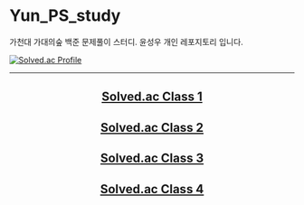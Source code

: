 # Yun_PS_study
가천대 가대의숲 백준 문제풀이 스터디. 윤성우 개인 레포지토리 입니다.

[![Solved.ac Profile](http://mazassumnida.wtf/api/v2/generate_badge?boj=qstion05)](https://solved.ac/qstion05/)
* * *

<div align=center> 

## [Solved.ac Class 1 ](https://github.com/Gachon-Forest/Yun_PS_study/tree/main/Class%201) 
## [Solved.ac Class 2](https://github.com/Gachon-Forest/Yun_PS_study/tree/main/Class%202)  
## [Solved.ac Class 3](https://github.com/Gachon-Forest/Yun_PS_study/tree/main/Class%203)  
## [Solved.ac Class 4](https://github.com/Gachon-Forest/Yun_PS_study/tree/main/Class%204)

</div>